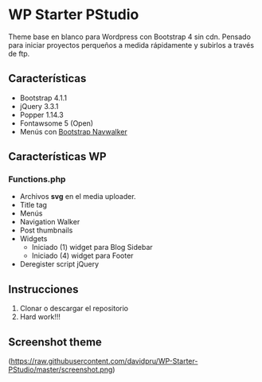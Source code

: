 # WP Starter PStudio
Theme base en blanco para Wordpress con Bootstrap 4 sin cdn. Pensado para iniciar proyectos perqueños a medida rápidamente y subirlos a través de ftp.

## Características
* Bootstrap 4.1.1
* jQuery 3.3.1
* Popper 1.14.3
* Fontawsome 5 (Open)
* Menús con [Bootstrap Navwalker](https://github.com/wp-bootstrap/wp-bootstrap-navwalker)


## Características WP

### Functions.php
* Archivos **svg** en el media uploader.
* Title tag
* Menús
* Navigation Walker
* Post thumbnails
* Widgets
  * Iniciado (1) widget para Blog Sidebar
  * Iniciado (4) widget para Footer
* Deregister script jQuery

## Instrucciones
1. Clonar o descargar el repositorio
2. Hard work!!!

## Screenshot theme
(https://raw.githubusercontent.com/davidpru/WP-Starter-PStudio/master/screenshot.png)
